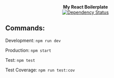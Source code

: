<div align="center"><strong>My React Boilerplate</strong></div>

<div align="center">
  <a href="https://david-dm.org/xeasony/my-react-boilerplate">
    <img src="https://david-dm.org/xeasony/my-react-boilerplate.svg" alt="Dependency Status" />
  </a>
</div>

## Commands:

Development: ```npm run dev```

Production: ```npm start```

Test: ```npm test```

Test Coverage: ```npm run test:cov```
